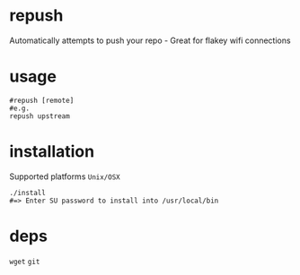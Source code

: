 repush
======

Automatically attempts to push your repo - Great for flakey wifi connections


usage
=====


```
#repush [remote]
#e.g.
repush upstream
```

installation
======

Supported platforms `Unix/OSX`

```
./install
#=> Enter SU password to install into /usr/local/bin
```

deps
====

`wget`
`git`
